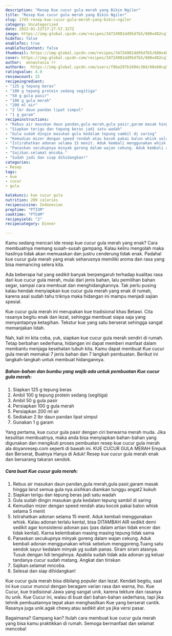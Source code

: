 ```yaml
---
description: "Resep Kue cucur gula merah yang Bikin Ngiler"
title: "Resep Kue cucur gula merah yang Bikin Ngiler"
slug: 1745-resep-kue-cucur-gula-merah-yang-bikin-ngiler
category: Uncategorized
date: 2022-01-22T17:27:57.327Z
image: https://img-global.cpcdn.com/recipes/34724981dd95d7b5/680x482cq70/kue-cucur-gula-merah-foto-resep-utama.jpg
hideToc: false
enableToc: true
enableTocContent: false
thumbnail: https://img-global.cpcdn.com/recipes/34724981dd95d7b5/680x482cq70/kue-cucur-gula-merah-foto-resep-utama.jpg
cover: https://img-global.cpcdn.com/recipes/34724981dd95d7b5/680x482cq70/kue-cucur-gula-merah-foto-resep-utama.jpg
author:  annastasia rr
authorAv:  https://img-global.cpcdn.com/users/f8ba297b1694c38d/60x60cq50/avatar.jpg
ratingvalue: 4.9
reviewcount: 15
recipeingredient:
- "125 g tepung beras"
- "100 g tepung protein sedang segitiga"
- "50 g gula pasir"
- "100 g gula merah"
- "200 ml air"
- "2 lbr daun pandan lipat simpul"
- "1 g garam"
recipeinstructions:
- "Rebus air masukan daun pandan,gula merah,gula pasir,garam masak hingga larut semua gula nya.sisihkan.diamkan tunggu angat2 kukuh"
- "Siapkan terigu dan tepung beras jadi satu wadah"
- "Gula sudah dingin masukan gula kedalam tepung sambil di saring"
- "Kemudian mizer dengan speed rendah atau kocok pakai balon whisk selama 5 menit"
- "Istirahatkan adonan selama 15 menit. Aduk kembali menggunakan whisk. Kalau adonan terlalu kental, bisa DITAMBAH AIR sedikit demi sedikit agar konsistensi adonan pas (pas dalam artian tidak encer dan tidak kental). Karna kelembaban masing masing tepung tidak sama"
- "Panaskan secukupnya minyak goreng dalam wajan cekung. Aduk kembali adonan menggunakan whisk sebelum menggoreng.Tuang satu sendok sayur kedalam minyak yg sudah panas. Siram siram atasnya. Tusuk dengan lidi tengahnya. Apabila sudah tidak ada adonan yg keluar tandanya cucur sudah matang. Angkat dan tiriskan"
- "Sajikan.selamat mncoba."
- "Sudah jadi dan siap dihidangkan!"
categories:
- Resep
tags:
- kue
- cucur
- gula

katakunci: kue cucur gula 
nutrition: 209 calories
recipecuisine: Indonesian
preptime: "PT33M"
cooktime: "PT54M"
recipeyield: "2"
recipecategory: Dinner

---
```



Kamu sedang mencari ide resep kue cucur gula merah yang enak? Cara membuatnya memang susah-susah gampang. Kalau keliru mengolah maka hasilnya tidak akan memuaskan dan justru cenderung tidak enak. Padahal kue cucur gula merah yang enak seharusnya memiliki aroma dan rasa yang bisa memancing selera kita.


Ada beberapa hal yang sedikit banyak berpengaruh terhadap kualitas rasa dari kue cucur gula merah, mulai dari jenis bahan, lalu pemilihan bahan segar, sampai cara membuat dan menghidangkannya. Tak perlu pusing kalau hendak menyiapkan kue cucur gula merah yang enak di rumah, karena asal sudah tahu triknya maka hidangan ini mampu menjadi sajian spesial.

Kue cucur gula merah ini merupakan kue tradisional khas Betawi. Cita rasanya begitu enak dan lezat, sehingga membuat siapa saja yang menyantapnya ketagihan. Tekstur kue yang satu berserat sehingga sangat memanjakan lidah.


Nah, kali ini kita coba, yuk, siapkan kue cucur gula merah sendiri di rumah. Tetap berbahan sederhana, hidangan ini dapat memberi manfaat dalam membantu menjaga kesehatan tubuh kita. Kamu dapat membuat Kue cucur gula merah memakai 7 jenis bahan dan 7 langkah pembuatan. Berikut ini langkah-langkah untuk membuat hidangannya.

<!--inarticleads1-->

##### Bahan-bahan dan bumbu yang wajib ada untuk pembuatan Kue cucur gula merah:

1. Siapkan 125 g tepung beras
1. Ambil 100 g tepung protein sedang (segitiga)
1. Ambil 50 g gula pasir
1. Persiapkan 100 g gula merah
1. Persiapkan 200 ml air
1. Sediakan 2 lbr daun pandan lipat simpul
1. Gunakan 1 g garam


Yang pertama, kue cucur gula pasir dengan ciri berwarna merah muda. Jika kesulitan membuatnya, maka anda bisa menyiapkan bahan-bahan yang digunakan dan mengikuti proses pembuatan resep kue cucur gula merah ala doyanresep.com seperti di bawah ini. KUE CUCUR GULA MERAH Empuk dan Berserat, Buatnya Hanya di Aduk! Resep kue cucur gula merah enak dan bersarang takaran sendok. 

<!--inarticleads2-->

##### Cara buat Kue cucur gula merah:

1. Rebus air masukan daun pandan,gula merah,gula pasir,garam masak hingga larut semua gula nya.sisihkan.diamkan tunggu angat2 kukuh
1. Siapkan terigu dan tepung beras jadi satu wadah
1. Gula sudah dingin masukan gula kedalam tepung sambil di saring
1. Kemudian mizer dengan speed rendah atau kocok pakai balon whisk selama 5 menit
1. Istirahatkan adonan selama 15 menit. Aduk kembali menggunakan whisk. Kalau adonan terlalu kental, bisa DITAMBAH AIR sedikit demi sedikit agar konsistensi adonan pas (pas dalam artian tidak encer dan tidak kental). Karna kelembaban masing masing tepung tidak sama
1. Panaskan secukupnya minyak goreng dalam wajan cekung. Aduk kembali adonan menggunakan whisk sebelum menggoreng.Tuang satu sendok sayur kedalam minyak yg sudah panas. Siram siram atasnya. Tusuk dengan lidi tengahnya. Apabila sudah tidak ada adonan yg keluar tandanya cucur sudah matang. Angkat dan tiriskan
1. Sajikan.selamat mncoba.
1. Selesai dan siap dihidangkan!

Kue cucur gula merah bisa dibilang populer dan lezat. Kendati begitu, saat ini kue cucur muncul dengan beragam varian rasa dan warna, lho. Kue Cucur, kue tradisional Jawa yang sangat unik, karena tekture dan rasanya itu unik. Kue Cucur ini, walau di buat dari bahan-bahan sederhana, tapi jika tehnik pembuatannya tepat akan menghasilkan Kue yang berserat cantik. Rasanya juga unik.agak chewy.atau sedikit alot ya jika versi pasar. 

Bagaimana? Gampang kan? Itulah cara membuat kue cucur gula merah yang bisa kamu praktikkan di rumah. Semoga bermanfaat dan selamat mencoba!
